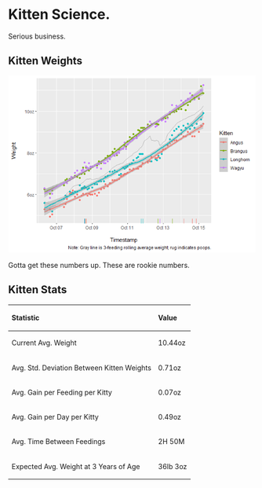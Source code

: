 # Kitten Science.

Serious business.

## Kitten Weights

![](https://github.com/davidhunterwalsh/kittenscience/blob/production/readme_files/figure-gfm/weights_plot-1.png)

Gotta get these numbers up. These are rookie numbers.

## Kitten Stats

<table>

<thead>

<tr>

<th style="text-align:left;">

Statistic

</th>

<th style="text-align:left;">

Value

</th>

</tr>

</thead>

<tbody>

<tr>

<td style="text-align:left;">

Current Avg. Weight

</td>

<td style="text-align:left;">

10.44oz

</td>

</tr>

<tr>

<td style="text-align:left;">

Avg. Std. Deviation Between Kitten Weights

</td>

<td style="text-align:left;">

0.71oz

</td>

</tr>

<tr>

<td style="text-align:left;">

Avg. Gain per Feeding per Kitty

</td>

<td style="text-align:left;">

0.07oz

</td>

</tr>

<tr>

<td style="text-align:left;">

Avg. Gain per Day per Kitty

</td>

<td style="text-align:left;">

0.49oz

</td>

</tr>

<tr>

<td style="text-align:left;">

Avg. Time Between Feedings

</td>

<td style="text-align:left;">

2H 50M

</td>

</tr>

<tr>

<td style="text-align:left;">

Expected Avg. Weight at 3 Years of Age

</td>

<td style="text-align:left;">

36lb 3oz

</td>

</tr>

</tbody>

</table>
